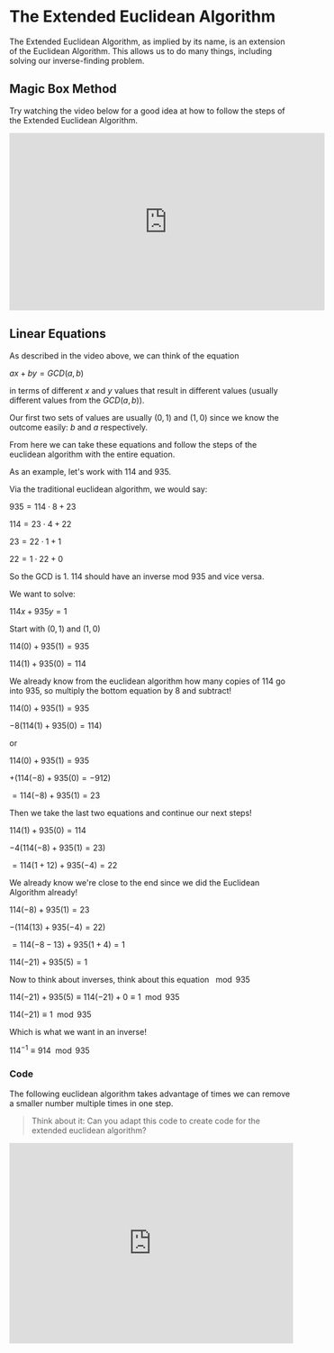 # The Extended Euclidean Algorithm

The Extended Euclidean Algorithm, as implied by its name, is an extension of the Euclidean Algorithm. This allows us to do many things, including solving our inverse-finding problem.

## Magic Box Method

Try watching the video below for a good idea at how to follow the steps of the Extended Euclidean Algorithm.

<div class="embed"><iframe width="560" height="315" src="https://www.youtube.com/embed/IwRtISxAHY4?si=qfhiFJb78216E_iu" title="YouTube video player" frameborder="0" allow="accelerometer; autoplay; clipboard-write; encrypted-media; gyroscope; picture-in-picture" allowfullscreen></iframe></div>

## Linear Equations

As described in the video above, we can think of the equation

$ax + by = GCD(a,b)$

in terms of different $x$ and $y$ values that result in different values (usually different values from the $GCD(a,b)$).

Our first two sets of values are usually $(0,1)$ and $(1,0)$ since we know the outcome easily: $b$ and $a$ respectively.

From here we can take these equations and follow the steps of the euclidean algorithm with the entire equation.

As an example, let's work with $114$ and $935$.

Via the traditional euclidean algorithm, we would say:

$935 = 114 \cdot 8 + 23$

$114 = 23 \cdot 4 + 22$

$23 = 22 \cdot 1 + 1$

$22 = 1 \cdot 22 + 0$

So the GCD is $1$. $114$ should have an inverse mod $935$ and vice versa.

We want to solve:

$114x + 935y = 1$

Start with $(0,1)$ and $(1,0)$

$114(0) + 935(1) = 935$

$114(1) + 935(0) = 114$

We already know from the euclidean algorithm how many copies of $114$ go into $935$, so multiply the bottom equation by $8$ and subtract!

$114(0) + 935(1) = 935$

$-8(114(1) + 935(0) = 114)$

or

$114(0) + 935(1) = 935$

$+(114(-8) + 935(0) = -912)$

$=114(-8) + 935(1) = 23$

Then we take the last two equations and continue our next steps!

$114(1) + 935(0) = 114$

$-4(114(-8) + 935(1) = 23)$

$= 114(1 + 12) + 935(-4) = 22$

We already know we're close to the end since we did the Euclidean Algorithm already!

$114(-8) + 935(1) = 23$

$-(114(13) + 935(-4) = 22)$

$=114(-8-13) + 935(1 + 4) = 1$

$114(-21) + 935(5) = 1$

Now to think about inverses, think about this equation $\mod{935}$

$114(-21) + 935(5) \equiv 114(-21) + 0 \equiv 1 \mod{935}$

$114(-21) \equiv 1 \mod{935}$

Which is what we want in an inverse!

$114^{-1} \equiv 914 \mod{935}$

### Code

The following euclidean algorithm takes advantage of times we can remove a smaller number multiple times in one step.

>Think about it: Can you adapt this code to create code for the extended euclidean algorithm?

<div style="position: relative;">
<iframe src="https://trinket.io/embed/python/6982f4d448" width="100%" height="356" frameborder="0" marginwidth="0" marginheight="0" allowfullscreen></iframe>
</div>
